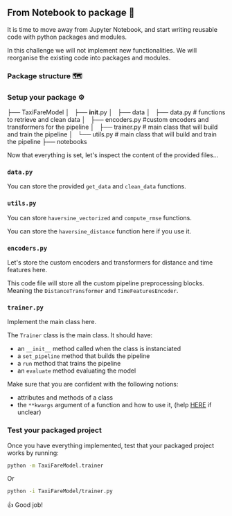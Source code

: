 ## From Notebook to package 🎁

It is time to move away from Jupyter Notebook, and start writing reusable code with python packages and modules.

In this challenge we will not implement new functionalities. We will reorganise the existing code into packages and modules.

### Package structure 🗺
### Setup your package ⚙️

├── TaxiFareModel
│   ├── __init__.py
│   ├── data
│   ├── data.py # functions to retrieve and clean data
│   ├── encoders.py #custom encoders and transformers for the pipeline
│   ├── trainer.py # main class that will build and train the pipeline
│   └── utils.py # main class that will build and train the pipeline
├── notebooks




Now that everything is set, let's inspect the content of the provided files...

### `data.py`

You can store  the provided `get_data` and `clean_data` functions.

### `utils.py`

You can store `haversine_vectorized` and `compute_rmse` functions.

You can store the `haversine_distance` function here if you use it.

### `encoders.py`

Let's store the custom encoders and transformers for distance and time features here.

This code file will store all the custom pipeline preprocessing blocks. Meaning the `DistanceTransformer` and `TimeFeaturesEncoder`.

### `trainer.py`

Implement the main class here.

The `Trainer` class is the main class. It should have:
- an `__init__` method called when the class is instanciated
- a `set_pipeline` method that builds the pipeline
- a `run` method that trains the pipeline
- an `evaluate` method evaluating the model

Make sure that you are confident with the following notions:
- attributes and methods of a class
- the `**kwargs` argument of a function and how to use it, (help [HERE](https://www.programiz.com/python-programming/args-and-kwargs) if unclear)



### Test your packaged project

Once you have everything implemented, test that your packaged project works by running:

```bash
python -m TaxiFareModel.trainer
```

Or

```bash
python -i TaxiFareModel/trainer.py
```




👍 Good job!
